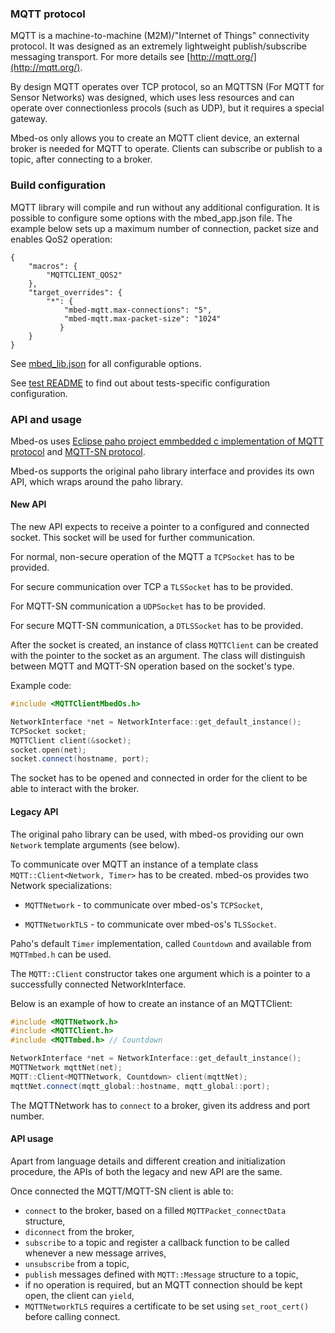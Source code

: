 ### MQTT protocol

MQTT is a machine-to-machine (M2M)/"Internet of Things" connectivity protocol. It was designed as an extremely lightweight publish/subscribe messaging transport. For more details see [http://mqtt.org/](http://mqtt.org/).

By design MQTT operates over TCP protocol, so an MQTTSN (For MQTT for Sensor Networks) was designed, which uses less resources and can operate over connectionless procols (such as UDP), but it requires a special gateway.

Mbed-os only allows you to create an MQTT client device, an external broker is needed for MQTT to operate. Clients can subscribe or publish to a topic, after connecting to a broker.

### Build configuration

MQTT library will compile and run without any additional configuration. It is possible to configure some options with the mbed_app.json file.
The example below sets up a maximum number of connection, packet size and enables QoS2 operation:

```
{
    "macros": {
        "MQTTCLIENT_QOS2"
    },
    "target_overrides": {
        "*": {
            "mbed-mqtt.max-connections": "5",
            "mbed-mqtt.max-packet-size": "1024"
           }
    }
}
```

See [mbed_lib.json](mbed_lib.json) for all configurable options.

See [test README](TESTS/mqtt/README.md) to find out about tests-specific configuration configuration.

### API and usage

Mbed-os uses [Eclipse paho project emmbedded c implementation of MQTT protocol](https://github.com/eclipse/paho.mqtt.embedded-c) and [MQTT-SN protocol](https://github.com/eclipse/paho.mqtt-sn.embedded-c/).

Mbed-os supports the original paho library interface and provides its own API, which wraps around the paho library.

#### New API ####

The new API expects to receive a pointer to a configured and connected socket. This socket will be used for further communication.

For normal, non-secure operation of the MQTT a `TCPSocket` has to be provided.

For secure communication over TCP a `TLSSocket` has to be provided.

For MQTT-SN communication a `UDPSocket` has to be provided.

For secure MQTT-SN communication, a `DTLSSocket` has to be provided.

After the socket is created, an instance of class `MQTTClient` can be created with the pointer to the socket as an argument. The class will distinguish between MQTT and MQTT-SN operation based on the socket's type.

Example code:

```cpp
#include <MQTTClientMbedOs.h>

NetworkInterface *net = NetworkInterface::get_default_instance();
TCPSocket socket;
MQTTClient client(&socket);
socket.open(net);
socket.connect(hostname, port);
```

The socket has to be opened and connected in order for the client to be able to interact with the broker.

#### Legacy API ####

The original paho library can be used, with mbed-os providing our own `Network` template arguments (see below).

To communicate over MQTT an instance of a template class `MQTT::Client<Network, Timer>` has to be created. mbed-os provides two Network specializations:

* `MQTTNetwork` - to communicate over mbed-os's `TCPSocket`,

* `MQTTNetworkTLS` - to communicate over mbed-os's `TLSSocket`.

Paho's default `Timer` implementation, called `Countdown` and available from `MQTTmbed.h` can be used.

The `MQTT::Client` constructor takes one argument which is a pointer to a successfully connected NetworkInterface.

Below is an example of how to create an instance of an MQTTClient:

```cpp
#include <MQTTNetwork.h>
#include <MQTTClient.h>
#include <MQTTmbed.h> // Countdown

NetworkInterface *net = NetworkInterface::get_default_instance();
MQTTNetwork mqttNet(net);
MQTT::Client<MQTTNetwork, Countdown> client(mqttNet);
mqttNet.connect(mqtt_global::hostname, mqtt_global::port);
```

The MQTTNetwork has to `connect` to a broker, given its address and port number.

#### API usage ####

Apart from language details and different creation and initialization procedure, the APIs of both the legacy and new API are the same.

Once connected the MQTT/MQTT-SN client is able to:

* `connect` to the broker, based on a filled `MQTTPacket_connectData` structure,
* `diconnect` from the broker,
* `subscribe` to a topic and register a callback function to be called whenever a new message arrives,
* `unsubscribe` from a topic,
* `publish` messages defined with `MQTT::Message` structure to a topic,
* if no operation is required, but an MQTT connection should be kept open, the client can `yield`,
* `MQTTNetworkTLS` requires a certificate to be set using `set_root_cert()` before calling connect.


